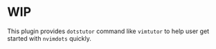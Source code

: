 # WIP

This plugin provides `dotstutor` command like `vimtutor` to help user get started with `nvimdots` quickly.
